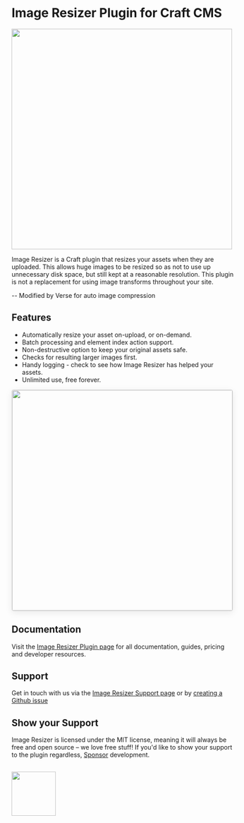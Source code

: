 # Image Resizer Plugin for Craft CMS

<img width="500" src="https://verbb.io/uploads/plugins/image-resizer/image-resizer-social-card.png?v=1">

Image Resizer is a Craft plugin that resizes your assets when they are uploaded. This allows huge images to be resized so as not to use up unnecessary disk space, but still kept at a reasonable resolution. This plugin is not a replacement for using image transforms throughout your site.

-- Modified by Verse for auto image compression

## Features

- Automatically resize your asset on-upload, or on-demand.
- Batch processing and element index action support.
- Non-destructive option to keep your original assets safe.
- Checks for resulting larger images first.
- Handy logging - check to see how Image Resizer has helped your assets.
- Unlimited use, free forever.

<img width="500" src="https://raw.githubusercontent.com/verbb/image-resizer/craft-3/docs/screenshots/resizeelementaction.png" style="box-shadow: 0 4px 16px rgba(0,0,0,0.08); border-radius: 4px; border: 1px solid rgba(0,0,0,0.12);">

## Documentation

Visit the [Image Resizer Plugin page](https://verbb.io/craft-plugins/image-resizer) for all documentation, guides, pricing and developer resources.

## Support

Get in touch with us via the [Image Resizer Support page](https://verbb.io/craft-plugins/image-resizer/support) or by [creating a Github issue](https://github.com/verbb/image-resizer/issues)

## Show your Support

Image Resizer is licensed under the MIT license, meaning it will always be free and open source – we love free stuff! If you'd like to show your support to the plugin regardless, [Sponsor](https://github.com/sponsors/verbb) development.

<h2></h2>

<a href="https://verbb.io" target="_blank">
  <img width="100" src="https://verbb.io/assets/img/verbb-pill.svg">
</a>




